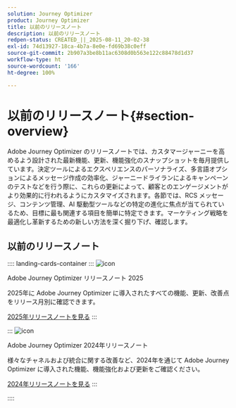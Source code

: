 ```yaml
---
solution: Journey Optimizer
product: Journey Optimizer
title: 以前のリリースノート
description: 以前のリリースノート
redpen-status: CREATED_||_2025-08-11_20-02-38
exl-id: 74d13927-18ca-4b7a-8e0e-fd69b38c0eff
source-git-commit: 2b907a3be8b11ac6308d0b563e122c88478d1d37
workflow-type: ht
source-wordcount: '166'
ht-degree: 100%

---
```


# 以前のリリースノート{#section-overview}

Adobe Journey Optimizer のリリースノートでは、カスタマージャーニーを高めるよう設計された最新機能、更新、機能強化のスナップショットを毎月提供しています。決定ツールによるエクスペリエンスのパーソナライズ、多言語オプションによるメッセージ作成の効率化、ジャーニードライランによるキャンペーンのテストなどを行う際に、これらの更新によって、顧客とのエンゲージメントがより効果的に行われるようにカスタマイズされます。各節では、RCS メッセージ、コンテンツ管理、AI 駆動型ツールなどの特定の進化に焦点が当てられているため、目標に最も関連する項目を簡単に特定できます。マーケティング戦略を最適化し革新するための新しい方法を深く掘り下げ、確認します。

## 以前のリリースノート

:::: landing-cards-container
:::
![icon](https://cdn.experienceleague.adobe.com/icons/list-check.svg?lang=ja)

Adobe Journey Optimizer リリースノート 2025

2025年に Adobe Journey Optimizer に導入されたすべての機能、更新、改善点をリリース月別に確認できます。

[2025年リリースノートを見る](../using/rn/release-notes-2025.md)
:::

:::
![icon](https://cdn.experienceleague.adobe.com/icons/list-check.svg?lang=ja)

Adobe Journey Optimizer 2024年リリースノート

様々なチャネルおよび統合に関する改善など、2024年を通じて Adobe Journey Optimizer に導入された機能、機能強化および更新をご確認ください。

[2024年リリースノートを見る](../using/rn/release-notes-2024.md)
:::

::::
